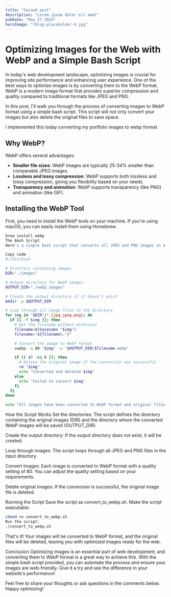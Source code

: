 ```yaml
---
title: "Second post"
description: "Lorem ipsum dolor sit amet"
pubDate: "May 27 2024"
heroImage: "/blog-placeholder-4.jpg"
---
```


# Optimizing Images for the Web with WebP and a Simple Bash Script

In today's web development landscape, optimizing images is crucial for improving site performance and enhancing user experience. One of the best ways to optimize images is by converting them to the WebP format. WebP is a modern image format that provides superior compression and quality compared to traditional formats like JPEG and PNG.

In this post, I'll walk you through the process of converting images to WebP format using a simple bash script. This script will not only convert your images but also delete the original files to save space.

I implemented this today converting my portfolio images to webp format.

## Why WebP?

WebP offers several advantages:

- **Smaller file sizes**: WebP images are typically 25-34% smaller than comparable JPEG images.
- **Lossless and lossy compression**: WebP supports both lossless and lossy compression, giving you flexibility based on your needs.
- **Transparency and animation**: WebP supports transparency (like PNG) and animation (like GIF).

## Installing the WebP Tool

First, you need to install the WebP tools on your machine. If you're using macOS, you can easily install them using Homebrew.

```bash
brew install webp
The Bash Script
Here's a simple bash script that converts all JPEG and PNG images in a specified directory to WebP format and then deletes the original files.
```

```bash
Copy code
#!/bin/bash

# Directory containing images
DIR="./images"

# Output directory for WebP images
OUTPUT_DIR="./webp_images"

# Create the output directory if it doesn't exist
mkdir -p $OUTPUT_DIR

# Loop through all image files in the directory
for img in "$DIR"/*.{jpg,jpeg,png}; do
  if [[ -f $img ]]; then
    # Get the filename without extension
    filename=$(basename "$img")
    filename="${filename%.*}"

    # Convert the image to WebP format
    cwebp -q 80 "$img" -o "$OUTPUT_DIR/$filename.webp"

    if [[ $? -eq 0 ]]; then
      # Delete the original image if the conversion was successful
      rm "$img"
      echo "Converted and deleted $img"
    else
      echo "Failed to convert $img"
    fi
  fi
done

echo "All images have been converted to WebP format and original files deleted."
```

How the Script Works
Set the directories: The script defines the directory containing the original images (DIR) and the directory where the converted WebP images will be saved (OUTPUT_DIR).

Create the output directory: If the output directory does not exist, it will be created.

Loop through images: The script loops through all JPEG and PNG files in the input directory.

Convert images: Each image is converted to WebP format with a quality setting of 80. You can adjust the quality setting based on your requirements.

Delete original images: If the conversion is successful, the original image file is deleted.

Running the Script
Save the script as convert_to_webp.sh.
Make the script executable:

```bash
chmod +x convert_to_webp.sh
Run the script:
./convert_to_webp.sh
```

That's it! Your images will be converted to WebP format, and the original files will be deleted, leaving you with optimized images ready for the web.

Conclusion
Optimizing images is an essential part of web development, and converting them to WebP format is a great way to achieve this. With the simple bash script provided, you can automate the process and ensure your images are web-friendly. Give it a try and see the difference in your website's performance!

Feel free to share your thoughts or ask questions in the comments below. Happy optimizing!
